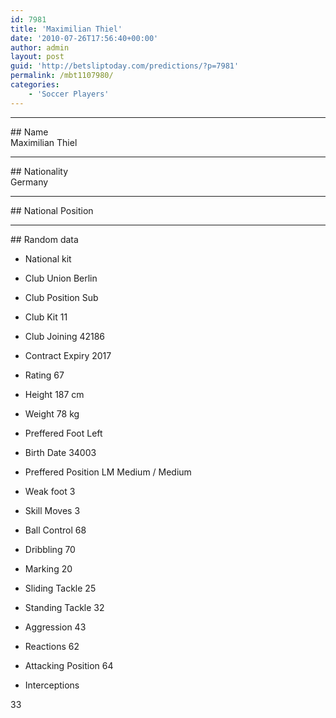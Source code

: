 ```yaml
---
id: 7981
title: 'Maximilian Thiel'
date: '2010-07-26T17:56:40+00:00'
author: admin
layout: post
guid: 'http://betsliptoday.com/predictions/?p=7981'
permalink: /mbt1107980/
categories:
    - 'Soccer Players'
---
```


- - - - - -

\## Name  
 Maximilian Thiel

- - - - - -

\## Nationality  
 Germany

- - - - - -

\## National Position

- - - - - -

\## Random data

- National kit
- Club
 Union Berlin

- Club Position
 Sub

- Club Kit
 11

- Club Joining
 42186

- Contract Expiry
 2017

- Rating
 67

- Height
 187 cm

- Weight
 78 kg

- Preffered Foot
 Left

- Birth Date
 34003

- Preffered Position
 LM Medium / Medium

- Weak foot
 3

- Skill Moves
 3

- Ball Control
 68

- Dribbling
 70

- Marking
 20

- Sliding Tackle
 25

- Standing Tackle
 32

- Aggression
 43

- Reactions
 62

- Attacking Position
 64

- Interceptions

 33